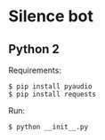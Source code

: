 # Silence bot


## Python 2
Requirements:
```shellsession
$ pip install pyaudio
$ pip install requests
```

Run:
```shellsession
$ python __init__.py
```